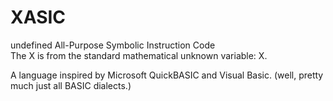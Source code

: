 # XASIC

undefined All-Purpose Symbolic Instruction Code  
The X is from the standard mathematical unknown variable: X.

A language inspired by Microsoft QuickBASIC and Visual Basic. (well, pretty much just all BASIC dialects.)
